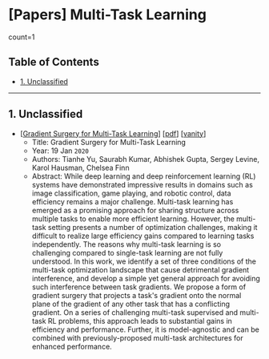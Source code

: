 # [Papers] Multi-Task Learning <!-- omit in toc -->

count=1

## Table of Contents <!-- omit in toc -->

- [1. Unclassified](#1-unclassified)

----------------------------------------------------------------------------------------------------

## 1. Unclassified

* [[Gradient Surgery for Multi-Task Learning](https://arxiv.org/abs/2001.06782)]
    [[pdf](https://arxiv.org/pdf/2001.06782.pdf)]
    [[vanity](https://www.arxiv-vanity.com/papers/2001.06782/)]
    * Title: Gradient Surgery for Multi-Task Learning
    * Year: 19 Jan `2020`
    * Authors: Tianhe Yu, Saurabh Kumar, Abhishek Gupta, Sergey Levine, Karol Hausman, Chelsea Finn
    * Abstract: While deep learning and deep reinforcement learning (RL) systems have demonstrated impressive results in domains such as image classification, game playing, and robotic control, data efficiency remains a major challenge. Multi-task learning has emerged as a promising approach for sharing structure across multiple tasks to enable more efficient learning. However, the multi-task setting presents a number of optimization challenges, making it difficult to realize large efficiency gains compared to learning tasks independently. The reasons why multi-task learning is so challenging compared to single-task learning are not fully understood. In this work, we identify a set of three conditions of the multi-task optimization landscape that cause detrimental gradient interference, and develop a simple yet general approach for avoiding such interference between task gradients. We propose a form of gradient surgery that projects a task's gradient onto the normal plane of the gradient of any other task that has a conflicting gradient. On a series of challenging multi-task supervised and multi-task RL problems, this approach leads to substantial gains in efficiency and performance. Further, it is model-agnostic and can be combined with previously-proposed multi-task architectures for enhanced performance.
